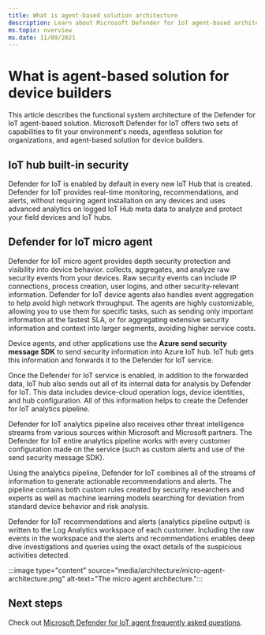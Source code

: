 ```yaml
---
title: What is agent-based solution architecture 
description: Learn about Microsoft Defender for IoT agent-based architecture and information flow.
ms.topic: overview
ms.date: 11/09/2021
---
```


# What is agent-based solution for device builders

This article describes the functional system architecture of the Defender for IoT agent-based solution. Microsoft Defender for IoT offers two sets of capabilities to fit your environment's needs, agentless solution for organizations, and agent-based solution for device builders.

## IoT hub built-in security

Defender for IoT is enabled by default in every new IoT Hub that is created. Defender for IoT provides real-time monitoring, recommendations, and alerts, without requiring agent installation on any devices and uses advanced analytics on logged IoT Hub meta data to analyze and protect your field devices and IoT hubs. 

## Defender for IoT micro agent 

Defender for IoT micro agent provides depth security protection and visibility into device behavior. collects, aggregates, and analyze raw security events from your devices. Raw security events can include IP connections, process creation, user logins, and other security-relevant information. Defender for IoT device agents also handles event aggregation to help avoid high network throughput. The agents are highly customizable, allowing you to use them for specific tasks, such as sending only important information at the fastest SLA, or for aggregating extensive security information and context into larger segments, avoiding higher service costs.

Device agents, and other applications use the **Azure send security message SDK** to send security information into Azure IoT hub. IoT hub gets this information and forwards it to the Defender for IoT service.

Once the Defender for IoT service is enabled, in addition to the forwarded data, IoT hub also sends out all of its internal data for analysis by Defender for IoT. This data includes device-cloud operation logs, device identities, and hub configuration. All of this information helps to create the Defender for IoT analytics pipeline.

Defender for IoT analytics pipeline also receives other threat intelligence streams from various sources within Microsoft and Microsoft partners. The Defender for IoT entire analytics pipeline works with every customer configuration made on the service (such as custom alerts and use of the send security message SDK).

Using the analytics pipeline, Defender for IoT combines all of the streams of information to generate actionable recommendations and alerts. The pipeline contains both custom rules created by security researchers and experts as well as   machine learning models searching for deviation from standard device behavior and risk analysis.

Defender for IoT recommendations and alerts (analytics pipeline output) is written to the Log Analytics workspace of each customer. Including the raw events in the workspace and the alerts and recommendations enables deep dive investigations and queries using the exact details of the suspicious activities detected.

:::image type="content" source="media/architecture/micro-agent-architecture.png" alt-text="The micro agent architecture.":::

## Next steps

Check out [Microsoft Defender for IoT agent frequently asked questions](resources-agent-frequently-asked-questions.md).
